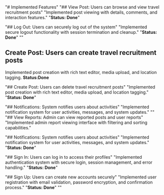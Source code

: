 "# Implemented Features" 
"## View Post: Users can browse and view travel recruitment posts" 
"Implemented post viewing with details, comments, and interaction features." 
"**Status: Done**" 

"## Log Out: Users can securely log out of the system" 
"Implemented secure logout functionality with session termination and cleanup." 
"**Status: Done**" 
"" 

## Create Post: Users can create travel recruitment posts
Implemented post creation with rich text editor, media upload, and location tagging.
**Status:Done**


"## Create Post: Users can delete travel recruitment posts" 
"Implemented post creation with rich text editor, media upload, and location tagging." 
"**Status: Done**" 

"## Notifications: System notifies users about activities" 
"Implemented notification system for user activities, messages, and system updates." 
"" 
"## View Reports: Admin can view reported posts and user reports" 
"Implemented admin report viewing interface with filtering and sorting capabilities." 

"## Notifications: System notifies users about activities" 
"Implemented notification system for user activities, messages, and system updates." 
"**Status: Done**" 

"## Sign In: Users can log in to access their profiles" 
"Implemented authentication system with secure login, session management, and error handling." 
"**Status: Done**" 

"## Sign Up: Users can create new accounts securely" 
"Implemented user registration with email validation, password encryption, and confirmation process." 
"**Status: Done**" 
"" 
